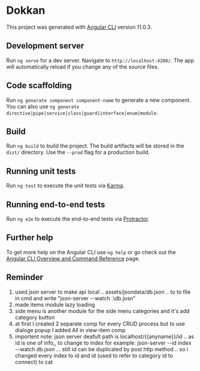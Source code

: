 # Dokkan

This project was generated with [Angular CLI](https://github.com/angular/angular-cli) version 11.0.3.

## Development server

Run `ng serve` for a dev server. Navigate to `http://localhost:4200/`. The app will automatically reload if you change any of the source files.

## Code scaffolding

Run `ng generate component component-name` to generate a new component. You can also use `ng generate directive|pipe|service|class|guard|interface|enum|module`.

## Build

Run `ng build` to build the project. The build artifacts will be stored in the `dist/` directory. Use the `--prod` flag for a production build.

## Running unit tests

Run `ng test` to execute the unit tests via [Karma](https://karma-runner.github.io).

## Running end-to-end tests

Run `ng e2e` to execute the end-to-end tests via [Protractor](http://www.protractortest.org/).

## Further help

To get more help on the Angular CLI use `ng help` or go check out the [Angular CLI Overview and Command Reference](https://angular.io/cli) page.


## Reminder
1. used json server to make api local .. assets/jsondata/db.json .. to to file in cmd and write "json-server --watch .\db.josn"
2. made items module lazy loading
3. side menu is another module for the side menu categories and it's add category button
4. at first I created 2 separate comp for every CRUD process but to use dialoge popup I added All in view-item comp 
5. importent note: json server deafult path is localhost/{{anyname}}/id .. as id is one of info,, to change to index for example: json-server --id index --watch db.json ... still id can be duplicated by post http method .. so i changed every index to id and id (used to refer to category id to connect) to cat


